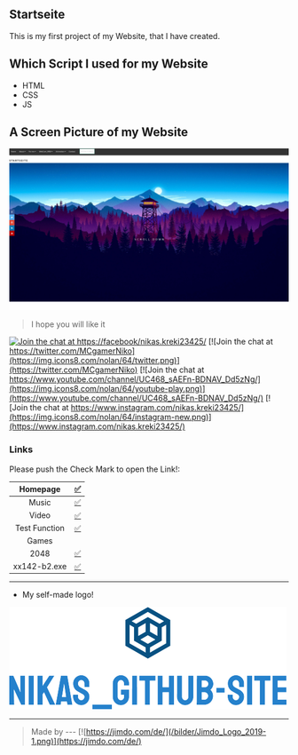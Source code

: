 ## Startseite
This is my first project of my Website, that I have created.

## Which Script I used for my Website

* HTML
* CSS
* JS


## A Screen Picture of my Website

![Test Image 1](/bilder/screen-site.png)

> I hope you will like it

  [![Join the chat at https://facebook/nikas.kreki23425/](https://img.icons8.com/nolan/64/facebook.png)](https://facebook.com/nikas.kreki23425/)    [![Join the chat at https://twitter.com/MCgamerNiko](https://img.icons8.com/nolan/64/twitter.png)](https://twitter.com/MCgamerNiko)    [![Join the chat at https://www.youtube.com/channel/UC468_sAEFn-BDNAV_Dd5zNg/](https://img.icons8.com/nolan/64/youtube-play.png)](https://www.youtube.com/channel/UC468_sAEFn-BDNAV_Dd5zNg/)    [![Join the chat at https://www.instagram.com/nikas.kreki23425/](https://img.icons8.com/nolan/64/instagram-new.png)](https://www.instagram.com/nikas.kreki23425/)


### Links

Please push the Check Mark to open the Link!:

|  Homepage  | [:white_check_mark:](https://nikischmicki7q945.github.io/) |
| :----------: | :----------: |
|  Music  | [:white_check_mark:](https://nikischmicki7q945.github.io/next.html) |
|  Video  | [:white_check_mark:](https://nikischmicki7q945.github.io/video.html) |
|  Test Function  | [:white_check_mark:](https://nikischmicki7q945.github.io/test.html) |
|  Games  | 
|  2048  | [:white_check_mark:](https://nikischmicki7q945.github.io/Games/2048/index.html) |
|  xx142-b2.exe  | [:white_check_mark:](https://nikischmicki7q945.github.io/Games/xx142-b2.exe) |


---
- My self-made logo! 


![Test Image 2](/icons/logo_small.png "Logo Github_Nikas")


---


> Made by --- [![https://jimdo.com/de/](/bilder/Jimdo_Logo_2019-1.png)](https://jimdo.com/de/)
